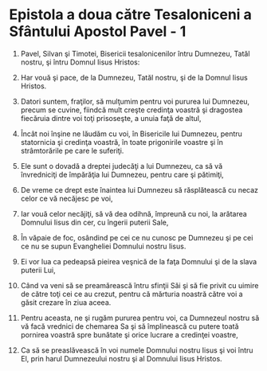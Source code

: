 # Epistola a doua c&#259;tre Tesaloniceni a Sf&#226;ntului Apostol Pavel - 1

1. Pavel, Silvan şi Timotei, Bisericii tesalonicenilor întru Dumnezeu, Tatăl nostru, şi întru Domnul Iisus Hristos: 

2. Har vouă şi pace, de la Dumnezeu, Tatăl nostru, şi de la Domnul Iisus Hristos. 

3. Datori suntem, fraţilor, să mulţumim pentru voi pururea lui Dumnezeu, precum se cuvine, fiindcă mult creşte credinţa voastră şi dragostea fiecăruia dintre voi toţi prisoseşte, a unuia faţă de altul, 

4. Încât noi înşine ne lăudăm cu voi, în Bisericile lui Dumnezeu, pentru statornicia şi credinţa voastră, în toate prigonirile voastre şi în strâmtorările pe care le suferiţi. 

5. Ele sunt o dovadă a dreptei judecăţi a lui Dumnezeu, ca să vă învredniciţi de împărăţia lui Dumnezeu, pentru care şi pătimiţi, 

6. De vreme ce drept este înaintea lui Dumnezeu să răsplătească cu necaz celor ce vă necăjesc pe voi, 

7. Iar vouă celor necăjiţi, să vă dea odihnă, împreună cu noi, la arătarea Domnului Iisus din cer, cu îngerii puterii Sale, 

8. În văpaie de foc, osândind pe cei ce nu cunosc pe Dumnezeu şi pe cei ce nu se supun Evangheliei Domnului nostru Iisus. 

9. Ei vor lua ca pedeapsă pieirea veşnică de la faţa Domnului şi de la slava puterii Lui, 

10. Când va veni să se preamărească întru sfinţii Săi şi să fie privit cu uimire de către toţi cei ce au crezut, pentru că mărturia noastră către voi a găsit crezare în ziua aceea. 

11. Pentru aceasta, ne şi rugăm pururea pentru voi, ca Dumnezeul nostru să vă facă vrednici de chemarea Sa şi să împlinească cu putere toată pornirea voastră spre bunătate şi orice lucrare a credinţei voastre, 

12. Ca să se preaslăvească în voi numele Domnului nostru Iisus şi voi întru El, prin harul Dumnezeului nostru şi al Domnului Iisus Hristos. 

